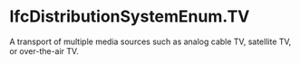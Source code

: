 IfcDistributionSystemEnum.TV
============================
A transport of multiple media sources such as analog cable TV, satellite TV,
or over-the-air TV.



